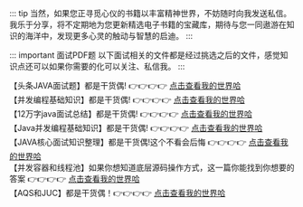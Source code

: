 ::: tip
当然，如果您正寻觅心仪的书籍以丰富精神世界，不妨随时向我发送私信。我乐于分享，将不定期地为您更新精选电子书籍的宝藏库，期待与您一同遨游在知识的海洋中，发现更多心灵的触动与智慧的启迪。
:::

::: important 面试PDF题
以下面试相关的文件都是经过挑选之后的文件，感觉知识点还可以如果你需要的化可以关注、私信我。
:::

【头条JAVA面试题】都是干货偶! 👉👉👉👉 [点击查看我的世界哈](/backend-book/files/interview/头条java面试题.pdf)  
【并发编程基础知识】都是干货偶! 👉👉👉👉 [点击查看我的世界哈](/backend-book/files/interview/并发编程基础知识.pdf)    
【12万字java面试总结】都是干货偶! 👉👉👉👉 [点击查看我的世界哈](/backend-book/files/interview/12万字java面经总结.pdf)   
【Java并发编程基础知识】都是干货偶! 👉👉👉👉 [点击查看我的世界哈](/backend-book/files/interview/Java并发编程基础知识.pdf)   
【JAVA核心面试知识整理】都是干货偶!这个不看会后悔 👉👉👉👉 [点击查看我的世界哈](/backend-book/files/interview/JAVA核心面试知识整理.pdf)       
【并发容器和线程池】如果你想知道底层源码操作方式，这一篇你能找到你想要的答案 👉👉👉👉 [点击查看我的世界哈](/backend-book/files/interview/并发容器和线程池.pdf)     
【AQS和JUC】都是干货偶！👉👉👉👉 [点击查看我的世界哈](/backend-book/files/interview/AQS和JUC.pdf)